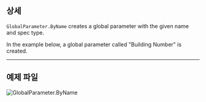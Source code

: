 ## 상세
`GlobalParameter.ByName` creates a global parameter with the given name and spec type.

In the example below, a global parameter called "Building Number" is created.
___
## 예제 파일

![GlobalParameter.ByName](./Revit.Elements.GlobalParameter.ByName_img.jpg)
